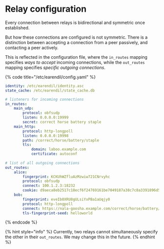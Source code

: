 # Relay configuration

Every connection between relays is bidirectional and symmetric once established.

But how these connections are configured is not symmetric. There is a distinction between accepting a connection from a peer passively, and contacting a peer actively.

This is reflected in the configuration file, where the `in_routes` mapping specifies _ways to accept_ incoming connections, while the `out_routes` mapping specifies _specific outgoing connections_.

{% code title="/etc/earendil/config.yaml" %}
```yaml
identity: /etc/earendil/identity.asc
state_cache: /etc/earendil/state_cache.db

# listeners for incoming connections
in_routes:
    main_udp:
        protocol: obfsudp
        listen: 0.0.0.0:19999
        secret: correct horse battery staple
    main_http:
        protocol: http-longpoll
        listen: 0.0.0.0:19998
        path: /correct/horse/battery/staple
        tls:
            domain: laboo.example.com
            certificate: autoconf
            
# list of all outgoing connections
out_routes:
    alice:
        fingerprint: KCKUhWZfluAzMzwiw721CNrvyhc
        protocol: obfsudp
        connect: 100.1.2.3:18232
        cookie: d9aeca8eb2517c18ecf6f24769161be7049187a38c7c8a3391896d502b9bc462
    bob:
        fingerprint: eveIb0XRU8gULsiYxPBa1aUqjy0
        protocol: http-longpoll
        connect: https://nala-goosha.example.com/correct/horse/battery/staple
        tls-fingerprint-seed: helloworld
```
{% endcode %}

{% hint style="info" %}
Currently, two relays cannot simultaneously specify the other in their `out_routes`. We may change this in the future.
{% endhint %}
